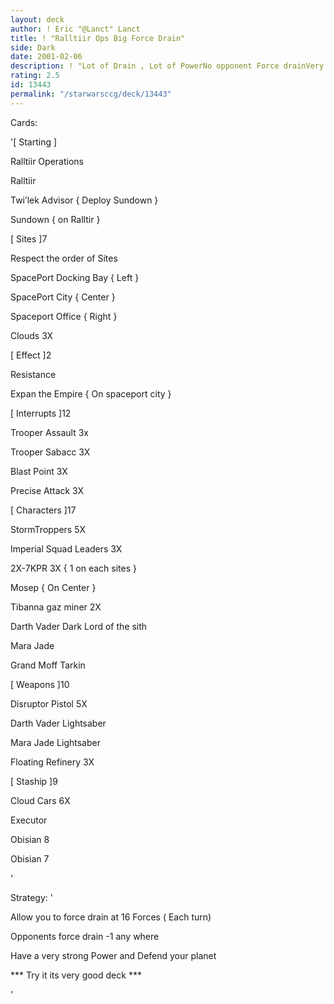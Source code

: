 ```yaml
---
layout: deck
author: ! Eric "@Lanct" Lanct
title: ! "Ralltiir Ops Big Force Drain"
side: Dark
date: 2001-02-06
description: ! "Lot of Drain , Lot of PowerNo opponent Force drainVery Cheap Deck Not expensive deck But Good"
rating: 2.5
id: 13443
permalink: "/starwarsccg/deck/13443"
---
```

Cards: 

'[ Starting ]


Ralltiir Operations

Ralltiir

Twi’lek Advisor { Deploy Sundown }

Sundown { on Ralltir }


[ Sites ]7


 Respect the order of Sites 


SpacePort Docking Bay { Left }

SpacePort City { Center }

Spaceport Office { Right }

Clouds 3X


[ Effect ]2


Resistance 

Expan the Empire { On spaceport city }


[ Interrupts ]12


Trooper Assault 3x

Trooper Sabacc 3X

Blast Point 3X

Precise Attack 3X


[ Characters ]17


StormTroppers 5X

Imperial Squad Leaders 3X

2X-7KPR 3X { 1 on each sites }

Mosep { On Center }

Tibanna gaz miner 2X 

Darth Vader Dark Lord of the sith

Mara Jade

Grand Moff Tarkin


[ Weapons ]10


Disruptor Pistol 5X

Darth Vader Lightsaber

Mara Jade Lightsaber

Floating Refinery 3X


[ Staship ]9


Cloud Cars 6X

Executor

Obisian 8

Obisian 7



'

Strategy: '

Allow you to force drain at 16 Forces ( Each turn)

Opponents force drain -1 any where

Have a very strong Power and Defend your planet


*** Try it its very good deck ***




'

